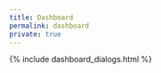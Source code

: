 ```yaml
---
title: Dashboard
permalink: dashboard
private: true
---
```


<!-- <button id="logout" name="logout">Logout</button> -->

<!--  MODAL DIALOG -->
{% include dashboard_dialogs.html %}
<!--  FIREBASE LIST -->
<div id='people'></div>

<div class='separator'></div>
